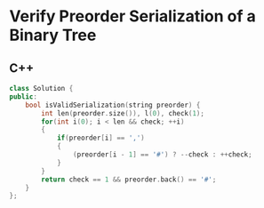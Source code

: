 Verify Preorder Serialization of a Binary Tree
==========

## C++


```cpp
class Solution {
public:
    bool isValidSerialization(string preorder) {
        int len(preorder.size()), l(0), check(1);
        for(int i(0); i < len && check; ++i)
        {
            if(preorder[i] == ',')
            {
                (preorder[i - 1] == '#') ? --check : ++check;
            }
        }
        return check == 1 && preorder.back() == '#';
    }
};
```
